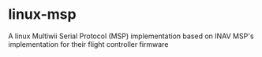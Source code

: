 # linux-msp

A linux Multiwii Serial Protocol (MSP) implementation based on INAV MSP's implementation for their flight controller firmware
